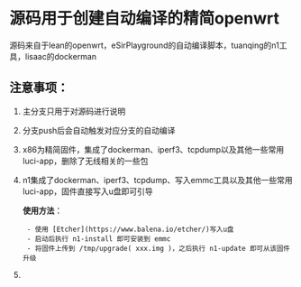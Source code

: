 # 源码用于创建自动编译的精简openwrt

源码来自于lean的openwrt，eSirPlayground的自动编译脚本，tuanqing的n1工具，lisaac的dockerman

## 注意事项：

1. 主分支只用于对源码进行说明
2. 分支push后会自动触发对应分支的自动编译
3. x86为精简固件，集成了dockerman、iperf3、tcpdump以及其他一些常用luci-app，删除了无线相关的一些包
4. n1集成了dockerman、iperf3、tcpdump、写入emmc工具以及其他一些常用luci-app，固件直接写入u盘即可引导

    **使用方法**：

        - 使用 [Etcher](https://www.balena.io/etcher/)写入u盘
        - 启动后执行 n1-install 即可安装到 emmc
        - 将固件上传到 /tmp/upgrade( xxx.img )，之后执行 n1-update 即可从该固件升级
5.
